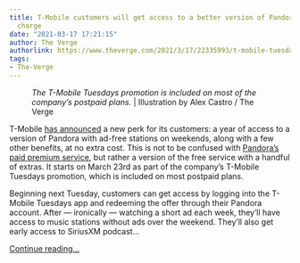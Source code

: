 ```yaml
---
title: T-Mobile customers will get access to a better version of Pandora, free of
  charge
date: "2021-03-17 17:21:15"
author: The Verge
authorlink: https://www.theverge.com/2021/3/17/22335993/t-mobile-tuesdays-pandora-ad-free
tags:
- The-Verge
---
```

<figure>
      <img alt="" src="https://cdn.vox-cdn.com/thumbor/JPs-KlZv8vmGY_LhkP8zd7i44Qo=/0x0:2040x1360/1310x873/cdn.vox-cdn.com/uploads/chorus_image/image/68982123/acastro_191108_1777_t-mobile_0002.0.0.jpg" />
        <figcaption><em>The T-Mobile Tuesdays promotion is included on most of the company’s postpaid plans.</em> | Illustration by Alex Castro / The Verge</figcaption>
    </figure>

  <p id="ppYOQC">T-Mobile <a href="https://go.redirectingat.com?id=66960X1514734&amp;xs=1&amp;url=https%3A%2F%2Fwww.t-mobile.com%2Fnews%2Foffers%2Ffirst-of-its-kind-pandora-experience-gives-t-mobile-customers-exclusive-benefits&amp;referrer=theverge.com&amp;sref=https%3A%2F%2Fwww.theverge.com%2F2021%2F3%2F17%2F22335993%2Ft-mobile-tuesdays-pandora-ad-free" rel="sponsored nofollow noopener" target="_blank">has announced</a> a new perk for its customers: a year of access to a version of Pandora with ad-free stations on weekends, along with a few other benefits, at no extra cost. This is not to be confused with <a href="https://www.pandora.com/upgrade/premium">Pandora’s paid premium service</a>, but rather a version of the free service with a handful of extras. It starts on March 23rd as part of the company’s T-Mobile Tuesdays promotion, which is included on most postpaid plans.</p>
<p id="r7JqNz">Beginning next Tuesday, customers can get access by logging into the T-Mobile Tuesdays app and redeeming the offer through their Pandora account. After — ironically — watching a short ad each week, they’ll have access to music stations without ads over the weekend. They’ll also get early access to SiriusXM podcast...</p>
  <p>
    <a href="https://www.theverge.com/2021/3/17/22335993/t-mobile-tuesdays-pandora-ad-free">Continue reading&hellip;</a>
  </p>